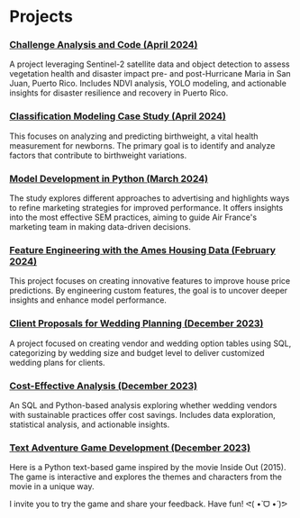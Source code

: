 # Projects


### [Challenge Analysis and Code (April 2024)](https://kbatin.github.io/Challenge-Analysis-and-Code/)
A project leveraging Sentinel-2 satellite data and object detection to assess vegetation health and disaster impact pre- and post-Hurricane Maria in San Juan, Puerto Rico. Includes NDVI analysis, YOLO modeling, and actionable insights for disaster resilience and recovery in Puerto Rico.


### [Classification Modeling Case Study (April 2024)](https://kbatin.github.io/Classification-Modeling-Case-Study/)
This focuses on analyzing and predicting birthweight, a vital health measurement for newborns. The primary goal is to identify and analyze factors that contribute to birthweight variations. 


### [Model Development in Python (March 2024)](https://kbatin.github.io/Air-France-SEM-campaigns/)
The study explores different approaches to advertising and highlights ways to refine marketing strategies for improved performance. It offers insights into the most effective SEM practices, aiming to guide Air France's marketing team in making data-driven decisions.


### [Feature Engineering with the Ames Housing Data (February 2024)](https://kbatin.github.io/Feature-Engineering/)
This project focuses on creating innovative features to improve house price predictions. By engineering custom features, the goal is to uncover deeper insights and enhance model performance.


### [Client Proposals for Wedding Planning (December 2023)](https://kbatin.github.io/SQL-based-Wedding-Planning/)
A project focused on creating vendor and wedding option tables using SQL, categorizing by wedding size and budget level to deliver customized wedding plans for clients.


### [Cost-Effective Analysis (December 2023)](https://kbatin.github.io/Sustainability-in-Weddings/)
An SQL and Python-based analysis exploring whether wedding vendors with sustainable practices offer cost savings. Includes data exploration, statistical analysis, and actionable insights.


### [Text Adventure Game Development (December 2023)](https://kbatin.github.io/Inside-Out-Game/)
Here is a Python text-based game inspired by the movie Inside Out (2015). The game is interactive and explores the themes and characters from the movie in a unique way.

I invite you to try the game and share your feedback. Have fun! ᕙ(  •̀ ᗜ •́  )ᕗ

